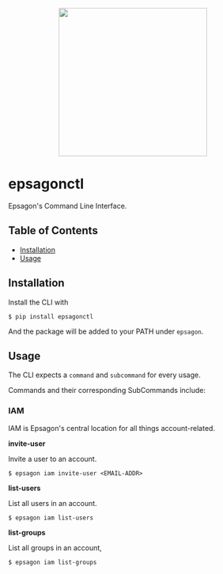 
 <p align="center">
   <a href="https://epsagon.com" target="_blank" align="center">
     <img src="https://cdn2.hubspot.net/hubfs/4636301/Positive%20RGB_Logo%20Horizontal%20-01.svg" width="300">
   </a>
   <br />
 </p>

# epsagonctl

Epsagon's Command Line Interface.

## Table of Contents

- [Installation](#installation)
- [Usage](#usage)


## Installation

Install the CLI with 

    $ pip install epsagonctl

And the package will be added to your PATH under `epsagon`.

## Usage

The CLI expects a `command` and `subcommand` for every usage.

Commands and their corresponding SubCommands include:

### IAM


IAM is Epsagon's central location for all things account-related.


<b> invite-user </b>

Invite a user to an account.

    $ epsagon iam invite-user <EMAIL-ADDR>

<b> list-users </b>

List all users in an account.

    $ epsagon iam list-users

<b> list-groups </b>
 
List all groups in an account,

    $ epsagon iam list-groups
